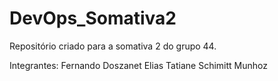# DevOps_Somativa2

Repositório criado para a somativa 2 do grupo 44.

Integrantes:
  Fernando Doszanet Elias
  Tatiane Schimitt Munhoz

